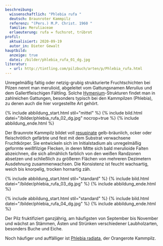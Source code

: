 ```yaml
---
beschreibung:
  wissenschaftlich: "Phlebia rufa "
  deutsch: Braunroter Kammpilz
  referenz: "(Pers.) M.P. Christ. 1960 "
  familie: Meruliaceae
  erlaeuterung: rufa = fuchsrot, trübrot
profil:
  aktualisiert: 2020-09-19
  autor_in: Dieter Gewalt
hauptbild:
  anzeige: true
  datei: /bilder/phlebia_rufa_01_dg.jpg
literatur:
  - url: http://tintling.com/pilzbuch/arten/p/Phlebia_rufa.html
---
```

Unregelmäßig faltig oder netzig-grubig strukturierte Fruchtschichten bei Pilzen nennt man merulioid, abgeleitet vom Gattungsnamen *Merulius* und dem Gallertfleischigen Fältling. Solche [Hymenium](Hymenium "Glossar")-Strukturen findet man in zahlreichen Gattungen, besonders typisch bei den Kammpilzen (Phlebia), zu denen auch die hier vorgestellte Art gehört.

{% include abbildung_start.html stil="mittel" %}
{% include bild.html datei="/bilder/phlebia_rufa_02_dg.jpg" nocrop=true %}
{% include abbildung_ende.html %}

Der Braunrote Kammpilz bildet voll [resupinate](resupinat "Glossar") gelb-bräunlich, ocker oder fleischrötlich gefärbte und fest mit dem Substrat verwachsene Fruchtkörper. Sie entwickeln sich im Initialstadium als unregelmäßig geformte weißfilzige Flecken, in deren Mitte sich bald merulioide Falten abzeichnen, die sich allmählich farblich von den weißen Randzonen absetzen und schließlich zu größeren Flächen von mehreren Dezimetern Ausdehnung zusammenwachsen. Die Konsistenz ist feucht wachsartig, weich bis knorpelig, trocken hornartig zäh.

{% include abbildung_start.html stil="standard" %}
{% include bild.html datei="/bilder/phlebia_rufa_03_dg.jpg" %}
{% include abbildung_ende.html %}

{% include abbildung_start.html stil="standard" %}
{% include bild.html datei="/bilder/phlebia_rufa_04_dg.jpg" %}
{% include abbildung_ende.html %}

Der Pilz fruktifiziert ganzjährig, am häufigsten von September bis November und wächst an Stämmen, Ästen und Strünken verschiedener Laubholzarten, besonders Buche und Eiche.

Noch häufiger und auffälliger ist [Phlebia radiata](/pilze/phlebia-radiata-orangeroter-kammpilz), der Orangerote Kammpilz.